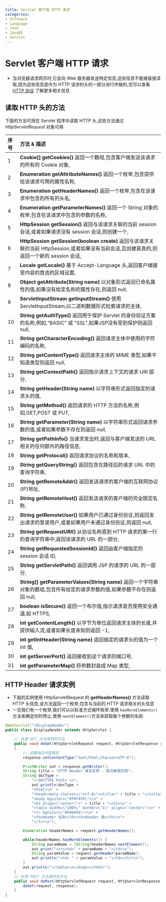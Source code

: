 ```yaml
---
title: Servlet 客户端 HTTP 请求
categories:
- Software
- Language
- Java
- JavaEE
- Servlet
---
```

# Servlet 客户端 HTTP 请求

- 当浏览器请求网页时,它会向 Web 服务器发送特定信息,这些信息不能被直接读取,因为这些信息是作为 HTTP 请求的头的一部分进行传输的,您可以查看 [HTTP 协议](https://www.runoob.com/http/http-tutorial.html) 了解更多相关信息

## 读取 HTTP 头的方法

下面的方法可用在 Servlet 程序中读取 HTTP 头,这些方法通过 *HttpServletRequest* 对象可用

| 序号 | 方法 & 描述                                                  |
| :--- | :----------------------------------------------------------- |
| 1    | **Cookie[] getCookies()** 返回一个数组,包含客户端发送该请求的所有的 Cookie 对象, |
| 2    | **Enumeration getAttributeNames()** 返回一个枚举,包含提供给该请求可用的属性名称, |
| 3    | **Enumeration getHeaderNames()** 返回一个枚举,包含在该请求中包含的所有的头名, |
| 4    | **Enumeration getParameterNames()** 返回一个 String 对象的枚举,包含在该请求中包含的参数的名称, |
| 5    | **HttpSession getSession()** 返回与该请求关联的当前 session 会话,或者如果请求没有 session 会话,则创建一个, |
| 6    | **HttpSession getSession(boolean create)** 返回与该请求关联的当前 HttpSession,或者如果没有当前会话,且创建是真的,则返回一个新的 session 会话, |
| 7    | **Locale getLocale()** 基于 Accept-Language 头,返回客户端接受内容的首选的区域设置, |
| 8    | **Object getAttribute(String name)** 以对象形式返回已命名属性的值,如果没有给定名称的属性存在,则返回 null, |
| 9    | **ServletInputStream getInputStream()** 使用 ServletInputStream,以二进制数据形式检索请求的主体, |
| 10   | **String getAuthType()** 返回用于保护 Servlet 的身份验证方案的名称,例如,"BASIC" 或 "SSL",如果JSP没有受到保护则返回 null, |
| 11   | **String getCharacterEncoding()** 返回请求主体中使用的字符编码的名称, |
| 12   | **String getContentType()** 返回请求主体的 MIME 类型,如果不知道类型则返回 null, |
| 13   | **String getContextPath()** 返回指示请求上下文的请求 URI 部分, |
| 14   | **String getHeader(String name)** 以字符串形式返回指定的请求头的值, |
| 15   | **String getMethod()** 返回请求的 HTTP 方法的名称,例如,GET,POST 或 PUT, |
| 16   | **String getParameter(String name)** 以字符串形式返回请求参数的值,或者如果参数不存在则返回 null, |
| 17   | **String getPathInfo()** 当请求发出时,返回与客户端发送的 URL 相关的任何额外的路径信息, |
| 18   | **String getProtocol()** 返回请求协议的名称和版本,          |
| 19   | **String getQueryString()** 返回包含在路径后的请求 URL 中的查询字符串, |
| 20   | **String getRemoteAddr()** 返回发送请求的客户端的互联网协议(IP)地址, |
| 21   | **String getRemoteHost()** 返回发送请求的客户端的完全限定名称, |
| 22   | **String getRemoteUser()** 如果用户已通过身份验证,则返回发出请求的登录用户,或者如果用户未通过身份验证,则返回 null, |
| 23   | **String getRequestURI()** 从协议名称直到 HTTP 请求的第一行的查询字符串中,返回该请求的 URL 的一部分, |
| 24   | **String getRequestedSessionId()** 返回由客户端指定的 session 会话 ID, |
| 25   | **String getServletPath()** 返回调用 JSP 的请求的 URL 的一部分, |
| 26   | **String[] getParameterValues(String name)** 返回一个字符串对象的数组,包含所有给定的请求参数的值,如果参数不存在则返回 null, |
| 27   | **boolean isSecure()** 返回一个布尔值,指示请求是否使用安全通道,如 HTTPS, |
| 28   | **int getContentLength()** 以字节为单位返回请求主体的长度,并提供输入流,或者如果长度未知则返回 -1, |
| 29   | **int getIntHeader(String name)** 返回指定的请求头的值为一个 int 值, |
| 30   | **int getServerPort()** 返回接收到这个请求的端口号,         |
| 31   | **int getParameterMap()** 将参数封装成 Map 类型,            |

## HTTP Header 请求实例

- 下面的实例使用 HttpServletRequest 的 **getHeaderNames()** 方法读取 HTTP 头信息,该方法返回一个枚举,包含与当前的 HTTP 请求相关的头信息
- 一旦我们有一个枚举,我们可以以标准方式循环枚举,使用 `hasMoreElements()` 方法来确定何时停止,使用 `nextElement()`方法来获取每个参数的名称

```java
@WebServlet("/DisplayHeader")
public class DisplayHeader extends HttpServlet {

    // 处理 GET 方法请求的方法
    public void doGet(HttpServletRequest request, HttpServletResponse response) throws ServletException, IOException
    {
        // 设置响应内容类型
        response.setContentType("text/html;charset=UTF-8");

        PrintWriter out = response.getWriter();
        String title = "HTTP Header 请求实例 - 菜鸟教程实例";
        String docType =
            "<!DOCTYPE html> \n";
            out.println(docType +
            "<html>\n" +
            "<head><meta charset=\"utf-8\"><title>" + title + "</title></head>\n"+
            "<body bgcolor=\"#f0f0f0\">\n" +
            "<h1 align=\"center\">" + title + "</h1>\n" +
            "<table width=\"100%\" border=\"1\" align=\"center\">\n" +
            "<tr bgcolor=\"#949494\">\n" +
            "<th>Header 名称</th><th>Header 值</th>\n"+
            "</tr>\n");

        Enumeration headerNames = request.getHeaderNames();

        while(headerNames.hasMoreElements()) {
            String paramName = (String)headerNames.nextElement();
            out.print("<tr><td>" + paramName + "</td>\n");
            String paramValue = request.getHeader(paramName);
            out.println("<td> " + paramValue + "</td></tr>\n");
        }
        out.println("</table>\n</body></html>");
    }
    // 处理 POST 方法请求的方法
    public void doPost(HttpServletRequest request, HttpServletResponse response) throws ServletException, IOException {
        doGet(request, response);
    }
}
```